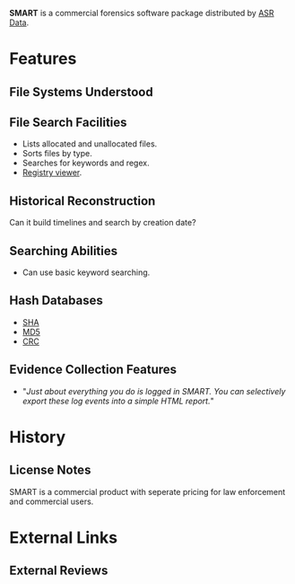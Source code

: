 **SMART** is a commercial forensics software package distributed by [ASR
Data](ASR_Data "wikilink").

# Features

## File Systems Understood

## File Search Facilities

- Lists allocated and unallocated files.
- Sorts files by type.
- Searches for keywords and regex.
- [Registry viewer](Registry_viewer "wikilink").

## Historical Reconstruction

Can it build timelines and search by creation date?

## Searching Abilities

- Can use basic keyword searching.

## Hash Databases

- [SHA](SHA "wikilink")
- [MD5](MD5 "wikilink")
- [CRC](CRC "wikilink")

## Evidence Collection Features

- "*Just about everything you do is logged in SMART. You can selectively
  export these log events into a simple HTML report.*"

# History

## License Notes

SMART is a commercial product with seperate pricing for law enforcement
and commercial users.

# External Links

## External Reviews